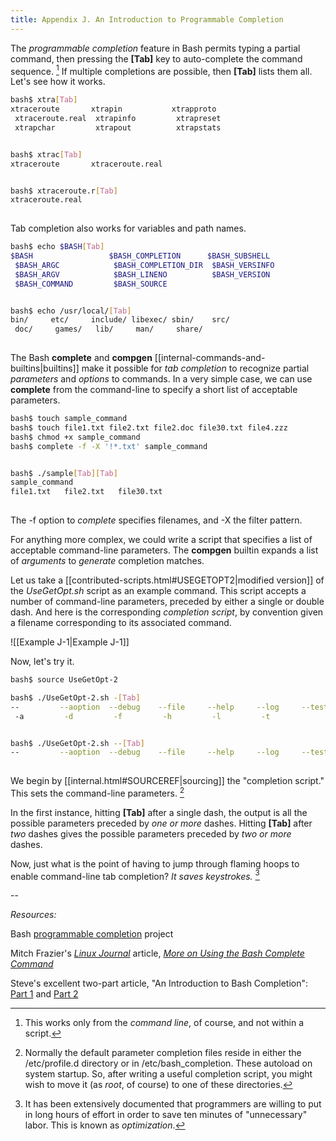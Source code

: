 ```yaml
---
title: Appendix J. An Introduction to Programmable Completion
---
```



The _programmable completion_ feature in Bash permits typing a partial command, then pressing the **[Tab]** key to auto-complete the command sequence. [^1] If multiple completions are possible, then **[Tab]** lists them all. Let's see how it works.

```bash
bash$ xtra[Tab]
xtraceroute       xtrapin           xtrapproto
 xtraceroute.real  xtrapinfo         xtrapreset
 xtrapchar         xtrapout          xtrapstats


bash$ xtrac[Tab]
xtraceroute       xtraceroute.real


bash$ xtraceroute.r[Tab]
xtraceroute.real
      
```

Tab completion also works for variables and path names.

```bash
bash$ echo $BASH[Tab]
$BASH                 $BASH_COMPLETION      $BASH_SUBSHELL
 $BASH_ARGC            $BASH_COMPLETION_DIR  $BASH_VERSINFO
 $BASH_ARGV            $BASH_LINENO          $BASH_VERSION
 $BASH_COMMAND         $BASH_SOURCE


bash$ echo /usr/local/[Tab]
bin/     etc/     include/ libexec/ sbin/    src/     
 doc/     games/   lib/     man/     share/
      
```

The Bash **complete** and **compgen** [[internal-commands-and-builtins|builtins]] make it possible for _tab completion_ to recognize partial _parameters_ and _options_ to commands. In a very simple case, we can use **complete** from the command-line to specify a short list of acceptable parameters.

```bash
bash$ touch sample_command
bash$ touch file1.txt file2.txt file2.doc file30.txt file4.zzz
bash$ chmod +x sample_command
bash$ complete -f -X '!*.txt' sample_command


bash$ ./sample[Tab][Tab]
sample_command
file1.txt   file2.txt   file30.txt
  
```

The -f option to _complete_ specifies filenames, and -X the filter pattern.

For anything more complex, we could write a script that specifies a list of acceptable command-line parameters. The **compgen** builtin expands a list of _arguments_ to _generate_ completion matches.

Let us take a [[contributed-scripts.html#USEGETOPT2|modified version]] of the _UseGetOpt.sh_ script as an example command. This script accepts a number of command-line parameters, preceded by either a single or double dash. And here is the corresponding _completion script_, by convention given a filename corresponding to its associated command.

![[Example J-1|Example J-1]]

Now, let's try it.

```bash
bash$ source UseGetOpt-2

bash$ ./UseGetOpt-2.sh -[Tab]
--         --aoption  --debug    --file     --help     --log     --test
 -a         -d         -f         -h         -l         -t


bash$ ./UseGetOpt-2.sh --[Tab]
--         --aoption  --debug    --file     --help     --log     --test
  
```

We begin by [[internal.html#SOURCEREF|sourcing]] the "completion script." This sets the command-line parameters. [^2]

In the first instance, hitting **[Tab]** after a single dash, the output is all the possible parameters preceded by _one or more_ dashes. Hitting **[Tab]** after _two_ dashes gives the possible parameters preceded by _two or more_ dashes.

Now, just what is the point of having to jump through flaming hoops to enable command-line tab completion? _It saves keystrokes._ [^3]

--

_Resources:_

Bash [programmable completion](http://freshmeat.net/projects/bashcompletion) project

Mitch Frazier's [_Linux Journal_](http://www.linuxjournal.com) article, [_More on Using the Bash Complete Command_](http://www.linuxjournal.com/content/more-using-bash-complete-command)

Steve's excellent two-part article, "An Introduction to Bash Completion": [Part 1](http://www.debian-administration.org/article/An_introduction_to_bash_completion_part_1) and [Part 2](http://www.debian-administration.org/article/An_introduction_to_bash_completion_part_2)

[^1]: This works only from the _command line_, of course, and not within a script.

[^2]: Normally the default parameter completion files reside in either the /etc/profile.d directory or in /etc/bash_completion. These autoload on system startup. So, after writing a useful completion script, you might wish to move it (as _root_, of course) to one of these directories.

[^3]: It has been extensively documented that programmers are willing to put in long hours of effort in order to save ten minutes of "unnecessary" labor. This is known as _optimization_.
